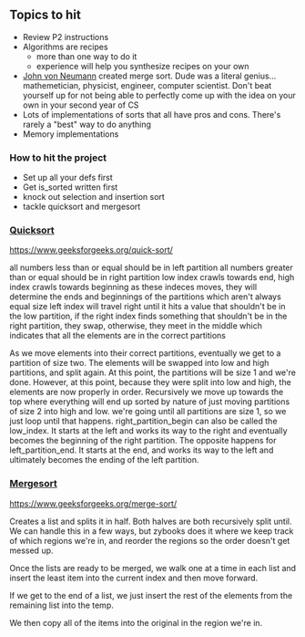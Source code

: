 ## Topics to hit

- Review P2 instructions
- Algorithms are recipes
	- more than one way to do it
	- experience will help you synthesize recipes on your own
- [John von Neumann](https://en.wikipedia.org/wiki/John_von_Neumann) created merge sort. Dude was a literal genius... mathemetician, physicist, engineer, computer scientist. Don't beat yourself up for not being able to perfectly come up with the idea on your own in your second year of CS
- Lots of implementations of sorts that all have pros and cons. There's rarely a "best" way to do anything
- Memory implementations

### How to hit the project
- Set up all your defs first
- Get is_sorted written first
- knock out selection and insertion sort
- tackle quicksort and mergesort

### [Quicksort](https://en.wikipedia.org/wiki/Quicksort)

https://www.geeksforgeeks.org/quick-sort/

all numbers less than or equal should be in left partition
all numbers greater than or equal should be in right partition
low index crawls towards end, high index crawls towards beginning
as these indeces moves, they will determine the ends and beginnings of the partitions which aren't always equal size
left index will travel right until it hits a value that shouldn't be in the low partition, if the right index finds something that shouldn't be in the right partition, they swap, otherwise, they meet in the middle which indicates that all the elements are in the correct partitions

As we move elements into their correct partitions, eventually we get to a partition of size two. The elements will be swapped into low and high partitions, and split again. At this point, the partitions will be size 1 and we're done. However, at this point, because they were split into low and high, the elements are now properly in order. Recursively we move up towards the top where everything will end up sorted by nature of just moving partitions of size 2 into high and low. we're going until all partitions are size 1, so we just loop until that happens. right_partition_begin can also be called the low_index. It starts at the left and works its way to the right and eventually becomes the beginning of the right partition. The opposite happens for left_partition_end. It starts at the end, and works its way to the left and ultimately becomes the ending of the left partition.

### [Mergesort](https://en.wikipedia.org/wiki/Merge_sort)

https://www.geeksforgeeks.org/merge-sort/

Creates a list and splits it in half. Both halves are both recursively split until. We can handle this in a few ways, but zybooks does it where we keep track of which regions we're in, and reorder the regions so the order doesn't get messed up.

Once the lists are ready to be merged, we walk one at a time in each list and insert the least item into the current index and then move forward.

If we get to the end of a list, we just insert the rest of the elements from the remaining list into the temp.

We then copy all of the items into the original in the region we're in.

